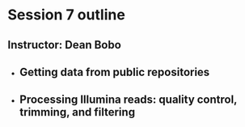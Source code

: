 # Session 7 outline

  ## Instructor: Dean Bobo

  * ## Getting data from public repositories

  * ## Processing Illumina reads: quality control, trimming, and filtering
